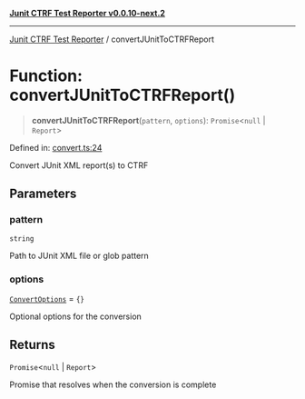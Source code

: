 [**Junit CTRF Test Reporter v0.0.10-next.2**](../README.md)

***

[Junit CTRF Test Reporter](../globals.md) / convertJUnitToCTRFReport

# Function: convertJUnitToCTRFReport()

> **convertJUnitToCTRFReport**(`pattern`, `options`): `Promise`\<`null` \| `Report`\>

Defined in: [convert.ts:24](https://github.com/ctrf-io/junit-to-ctrf/blob/main/src/convert.ts#L24)

Convert JUnit XML report(s) to CTRF

## Parameters

### pattern

`string`

Path to JUnit XML file or glob pattern

### options

[`ConvertOptions`](../interfaces/ConvertOptions.md) = `{}`

Optional options for the conversion

## Returns

`Promise`\<`null` \| `Report`\>

Promise that resolves when the conversion is complete
